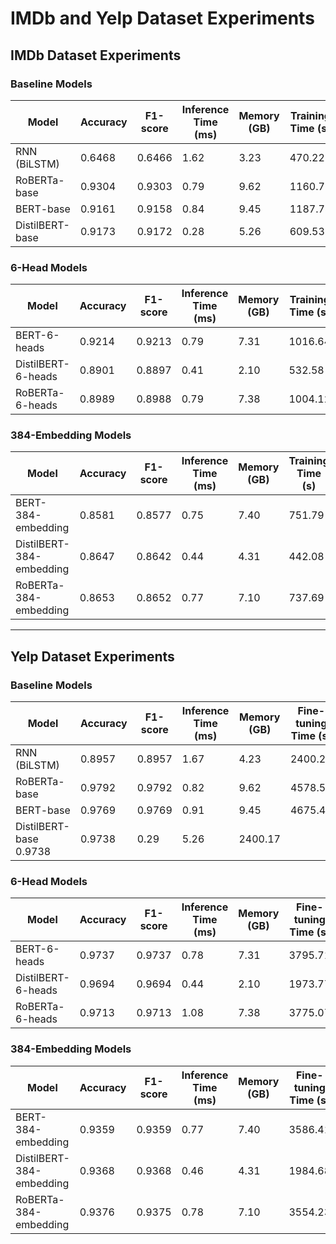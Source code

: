 # IMDb and Yelp Dataset Experiments

## IMDb Dataset Experiments

### Baseline Models

| Model           | Accuracy | F1-score | Inference Time (ms) | Memory (GB) | Training Time (s) |
| --------------- | -------- | -------- | ------------------- | ----------- | ----------------- |
| RNN (BiLSTM)    | 0.6468   | 0.6466   | 1.62                | 3.23        | 470.22            |
| RoBERTa-base    | 0.9304   | 0.9303   | 0.79                | 9.62        | 1160.75           |
| BERT-base       | 0.9161   | 0.9158   | 0.84                | 9.45        | 1187.78           |
| DistilBERT-base | 0.9173   | 0.9172   | 0.28                | 5.26        | 609.53            |


### 6-Head Models

| Model              | Accuracy | F1-score | Inference Time (ms) | Memory (GB) | Training Time (s) |
| ------------------ | -------- | -------- | ------------------- | ----------- | ----------------- |
| BERT-6-heads       | 0.9214   | 0.9213   | 0.79                | 7.31        | 1016.64           |
| DistilBERT-6-heads | 0.8901   | 0.8897   | 0.41                | 2.10        | 532.58            |
| RoBERTa-6-heads    | 0.8989   | 0.8988   | 0.79                | 7.38        | 1004.12           |

### 384-Embedding Models

| Model                    | Accuracy | F1-score | Inference Time (ms) | Memory (GB) | Training Time (s) |
| ------------------------ | -------- | -------- | ------------------- | ----------- | ----------------- |
| BERT-384-embedding       | 0.8581   | 0.8577   | 0.75                | 7.40        | 751.79            |
| DistilBERT-384-embedding | 0.8647   | 0.8642   | 0.44                | 4.31        | 442.08            |
| RoBERTa-384-embedding    | 0.8653   | 0.8652   | 0.77                | 7.10        | 737.69            |

***

## Yelp Dataset Experiments

### Baseline Models

|Model|Accuracy|F1-score|Inference Time (ms)|Memory (GB)|Fine-tuning Time (s)|
|---|---|---|---|---|---|
|RNN (BiLSTM) |0.8957|0.8957|1.67|4.23|2400.21|
|RoBERTa-base |0.9792|0.9792|0.82|9.62|4578.58|
|BERT-base |0.9769|0.9769|0.91|9.45|4675.41|
|DistilBERT-base 0.9738|0.9738|0.29|5.26|2400.17|

### 6-Head Models

|Model|Accuracy|F1-score|Inference Time (ms)|Memory (GB)|Fine-tuning Time (s)|
|---|---|---|---|---|---|
|BERT-6-heads |0.9737|0.9737|0.78|7.31|3795.71|
|DistilBERT-6-heads |0.9694|0.9694|0.44|2.10|1973.77|
|RoBERTa-6-heads |0.9713|0.9713|1.08|7.38|3775.07|

### 384-Embedding Models

|Model|Accuracy|F1-score|Inference Time (ms)|Memory (GB)|Fine-tuning Time (s)|
|---|---|---|---|---|---|
|BERT-384-embedding |0.9359|0.9359|0.77|7.40|3586.41|
|DistilBERT-384-embedding |0.9368|0.9368|0.46|4.31|1984.68|
|RoBERTa-384-embedding |0.9376|0.9375|0.78|7.10|3554.23|
